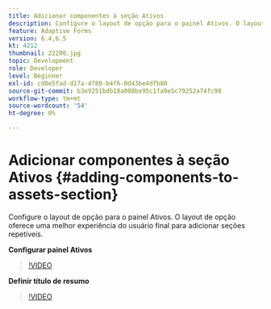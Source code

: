 ```yaml
---
title: Adicionar componentes à seção Ativos
description: Configure o layout de opção para o painel Ativos. O layout de opção oferece uma melhor experiência do usuário final para adicionar seções repetíveis.
feature: Adaptive Forms
version: 6.4,6.5
kt: 4212
thumbnail: 22200.jpg
topic: Development
role: Developer
level: Beginner
exl-id: cd8e5fad-d17a-4f80-b4f6-0d43be4dfb80
source-git-commit: b3e9251bdb18a008be95c1fa9e5c79252a74fc98
workflow-type: tm+mt
source-wordcount: '54'
ht-degree: 0%

---
```


# Adicionar componentes à seção Ativos {#adding-components-to-assets-section}

Configure o layout de opção para o painel Ativos. O layout de opção oferece uma melhor experiência do usuário final para adicionar seções repetíveis.

**Configurar painel Ativos**

>[!VIDEO](https://video.tv.adobe.com/v/22200?quality=12&learn=on)

**Definir título de resumo**
>[!VIDEO](https://video.tv.adobe.com/v/28387?quality=12&learn=on)
